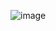 ![image](https://github.com/venky9885/DSA_Leet_Striversheet/assets/59081163/b9584275-1591-4f81-a123-2c21d950444e)
